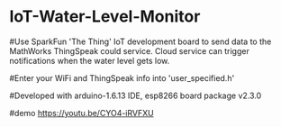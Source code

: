 # IoT-Water-Level-Monitor

#Use SparkFun 'The Thing' IoT development board to send data to the MathWorks ThingSpeak could service.  Cloud service can trigger notifications when the water level gets low.

#Enter your WiFi and ThingSpeak info into 'user_specified.h'

#Developed with arduino-1.6.13 IDE, esp8266 board package v2.3.0

#demo https://youtu.be/CYO4-iRVFXU
